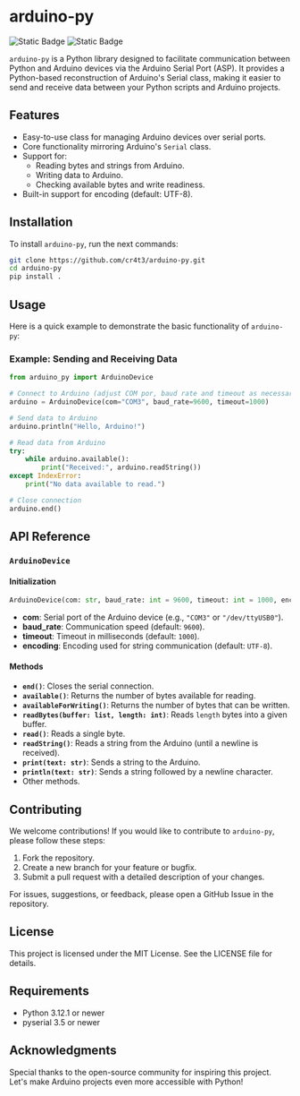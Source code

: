 # arduino-py
![Static Badge](https://img.shields.io/badge/3.12.1-blue?style=for-the-badge&logo=python&logoColor=white&label=python)
![Static Badge](https://img.shields.io/badge/3.5-green?style=for-the-badge&logo=python&logoColor=white&label=pyserial)

`arduino-py` is a Python library designed to facilitate communication between Python and Arduino devices via the Arduino Serial Port (ASP). It provides a Python-based reconstruction of Arduino's Serial class, making it easier to send and receive data between your Python scripts and Arduino projects.

## Features

- Easy-to-use class for managing Arduino devices over serial ports.
- Core functionality mirroring Arduino's `Serial` class.
- Support for:
  - Reading bytes and strings from Arduino.
  - Writing data to Arduino.
  - Checking available bytes and write readiness.
- Built-in support for encoding (default: UTF-8).

## Installation

To install `arduino-py`, run the next commands:
```bash
git clone https://github.com/cr4t3/arduino-py.git
cd arduino-py
pip install .
```

## Usage

Here is a quick example to demonstrate the basic functionality of `arduino-py`:

### Example: Sending and Receiving Data

```python
from arduino_py import ArduinoDevice

# Connect to Arduino (adjust COM por, baud rate and timeout as necessary)
arduino = ArduinoDevice(com="COM3", baud_rate=9600, timeout=1000)

# Send data to Arduino
arduino.println("Hello, Arduino!")

# Read data from Arduino
try:
    while arduino.available():
        print("Received:", arduino.readString())
except IndexError:
    print("No data available to read.")

# Close connection
arduino.end()
```

## API Reference

### `ArduinoDevice`

#### Initialization

```python
ArduinoDevice(com: str, baud_rate: int = 9600, timeout: int = 1000, encoding: str = "utf-8")
```

- **com**: Serial port of the Arduino device (e.g., `"COM3"` or `"/dev/ttyUSB0"`).
- **baud_rate**: Communication speed (default: `9600`).
- **timeout**: Timeout in milliseconds (default: `1000`).
- **encoding**: Encoding used for string communication (default: `UTF-8`).

#### Methods

- **`end()`**: Closes the serial connection.
- **`available()`**: Returns the number of bytes available for reading.
- **`availableForWriting()`**: Returns the number of bytes that can be written.
- **`readBytes(buffer: list, length: int)`**: Reads `length` bytes into a given buffer.
- **`read()`**: Reads a single byte.
- **`readString()`**: Reads a string from the Arduino (until a newline is received).
- **`print(text: str)`**: Sends a string to the Arduino.
- **`println(text: str)`**: Sends a string followed by a newline character.
- Other methods.

## Contributing

We welcome contributions! If you would like to contribute to `arduino-py`, please follow these steps:

1. Fork the repository.
2. Create a new branch for your feature or bugfix.
3. Submit a pull request with a detailed description of your changes.

For issues, suggestions, or feedback, please open a GitHub Issue in the repository.

## License

This project is licensed under the MIT License. See the LICENSE file for details.

## Requirements

- Python 3.12.1 or newer
- pyserial 3.5 or newer

## Acknowledgments
Special thanks to the open-source community for inspiring this project. Let's make Arduino projects even more accessible with Python!